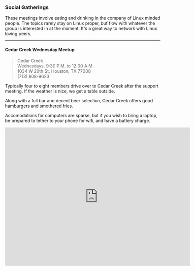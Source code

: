 ### Social Gatherings

These meetings involve eating and drinking in the company of Linux minded people.
The topics rarely stay on Linux proper, buf flow with whatever the group is
interested in at the moment.  It's a great way to network with Linux loving peers.

--- 

#### Cedar Creek Wednesday Meetup

> Cedar Creek <br/>
> Wednesdays, 9:30 P.M. to 12:00 A.M. <br/>
> 1034 W 20th St, Houston, TX 77008 <br/>
> (713) 808-9623 <br/>

Typically four to eight members drive over to Cedar Creek after the support
meeting.  If the weather is nice, we get a table outside.  

Along with a full bar and decent beer selection, Cedar Creek offers good
hamburgers and smothered fries.

Accomodations for computers are sparse, but if you wish to bring a laptop, be
prepared to tether to your phone for wifi, and have a battery charge.

<iframe src="https://www.google.com/maps/embed?pb=!1m14!1m8!1m3!1d3462.1685451046233!2d-95.42054776669835!3d29.80167471916197!3m2!1i1024!2i768!4f13.1!3m3!1m2!1s0x0%3A0xcdd6546fba4eee76!2sCedar+Creek+Cafe+Bar+%26+Grill!5e0!3m2!1sen!2sus!4v1494553642006" width="600" height="450" frameborder="0" style="border:0" allowfullscreen="1"></iframe>
